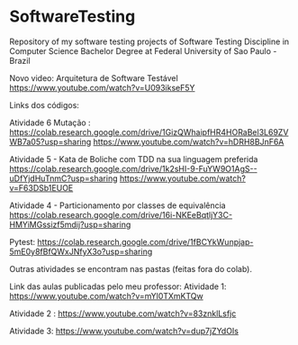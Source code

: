 # SoftwareTesting
Repository of my software testing projects of Software Testing Discipline in Computer Science Bachelor Degree at Federal University of Sao Paulo - Brazil

Novo video: 
Arquitetura de Software Testável
https://www.youtube.com/watch?v=U093ikseF5Y


Links dos códigos: 

Atividade 6 Mutação : 
https://colab.research.google.com/drive/1GizQWhaipfHR4HORaBel3L69ZVWB7a05?usp=sharing
https://www.youtube.com/watch?v=hDRH8BJnF6A

Atividade 5 - Kata de Boliche com TDD na sua linguagem preferida
https://colab.research.google.com/drive/1k2sHI-9-FuYW9O1AgS--uDfYjdHuTnmC?usp=sharing
https://www.youtube.com/watch?v=F63DSb1EUOE

Atividade 4 - Particionamento por classes de equivalência
https://colab.research.google.com/drive/16i-NKEeBqtljY3C-HMYiMGssizf5mdij?usp=sharing



Pytest: 
https://colab.research.google.com/drive/1fBCYkWunpjap-5mE0y8fBfQWxJNfyX3o?usp=sharing



Outras atividades se encontram nas pastas (feitas fora do colab).

Link das aulas publicadas pelo meu professor: 
 Atividade 1: 
https://www.youtube.com/watch?v=mYl0TXmKTQw

Atividade 2 : 
https://www.youtube.com/watch?v=83znklLsfjc

Atividade 3:
https://www.youtube.com/watch?v=dup7jZYdOIs
